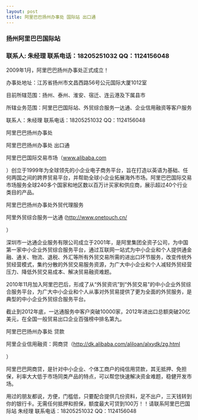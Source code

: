 ```yaml
---
layout: post
title: 阿里巴巴扬州办事处 国际站 出口通
---
```


### 扬州阿里巴巴国际站 
### 联系人: 朱经理 联系电话：18205251032 QQ：1124156048 

2009年1月，阿里巴巴扬州办事处正式成立！

办事处地址：江苏省扬州市文昌西路56号公元国际大厦1012室

目前所辖范围：扬州、泰州、淮安、宿迁、连云港及下属县市

所辖业务范围：阿里巴巴国际站、外贸综合服务一达通、企业信用融资等客户服务

联系人：朱经理 联系电话：18205251032 QQ：1124156048 


阿里巴巴扬州办事处 

   阿里巴巴扬州办事处 出口通

阿里巴巴国际交易市场（www.alibaba.com

）创立于1999年为全球领先的小企业电子商务平台，旨在打造以英语为基础、任何两国之间的跨界贸易平台，并帮助全球小企业拓展海外市场。阿里巴巴国际交易市场服务全球240多个国家和地区数以百万计买家和供应商，展示超过40个行业类目的产品。

   阿里巴巴扬州办事处外贸代理服务  

   阿里外贸综合服务一达通 (http://www.onetouch.cn/

）

深圳市一达通企业服务有限公司成立于2001年，是阿里集团全资子公司，为中国第一家中小企业外贸综合服务平台，通过互联网一站式为中小企业和个人提供通金融、通关、物流、退税、外汇等所有外贸交易所需的进出口环节服务，改变传统外贸经营模式，集约分散的外贸交易服务资源，为广大中小企业和个人减轻外贸经营压力、降低外贸交易成本、解决贸易融资难题。

2010年11月加入阿里巴巴后，形成了从“外贸资讯”到“外贸交易”的中小企业外贸综合服务平台，为广大中小企业和个人从事对外贸易提供了更为全面的外贸服务，是典型的中小企业外贸综合服务平台。

截止到2012年底，一达通服务中客户突破10000家，2012年进出口总额突破20亿美元，在全国一般贸易出口企业百强榜中排名第九。

 

   阿里巴巴扬州办事处 贷款

   阿里企业信用融资：网商贷（http://dk.alibaba.com/aliloan/alxydk/zg.html

）

阿里巴巴网商贷，是针对中小企业、个体工商户的纯信用贷款，其无抵押、免担保，利率大大低于市场同类产品的特点，可以帮您快速解决资金难题，稳健开发市场。

用过的朋友都说，方便，门槛低，只要配合提供几份资料，足不出户，三天钱转到你的银行卡。无需任何抵押和担保，额度最大可贷到100万！！请联系阿里巴巴国际站  朱经理 联系电话：18205251032 QQ：1124156048 

